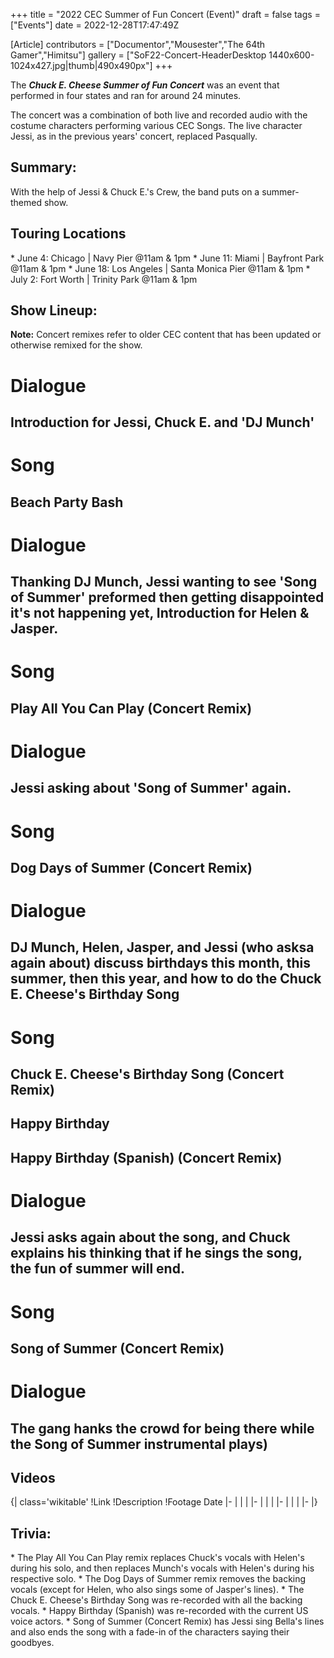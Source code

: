 +++
title = "2022 CEC Summer of Fun Concert (Event)"
draft = false
tags = ["Events"]
date = 2022-12-28T17:47:49Z

[Article]
contributors = ["Documentor","Mousester","The 64th Gamer","Himitsu"]
gallery = ["SoF22-Concert-HeaderDesktop 1440x600-1024x427.jpg|thumb|490x490px"]
+++


The <b><i>Chuck E. Cheese Summer of Fun Concert</b></i> was an event that performed in four states and ran for around 24 minutes. 

The concert was a combination of both live and recorded audio with the costume characters performing various CEC Songs. The live character Jessi, as in the previous years' concert, replaced Pasqually.

<h2> Summary: </h2>
With the help of Jessi & Chuck E.'s Crew, the band puts on a summer-themed show.

<h2> Touring Locations </h2>
* June 4: Chicago | Navy Pier @11am & 1pm
* June 11: Miami | Bayfront Park @11am & 1pm
* June 18: Los Angeles | Santa Monica Pier @11am & 1pm
* July 2: Fort Worth | Trinity Park @11am & 1pm

<h2> Show Lineup: </h2>
<b>Note:</b> Concert remixes refer to older CEC content that has been updated or otherwise remixed for the show. 

# <b>Dialogue</b>
## Introduction for Jessi, Chuck E. and 'DJ Munch'
# <b>Song</b>
## Beach Party Bash
# <b>Dialogue</b>
## Thanking DJ Munch, Jessi wanting to see 'Song of Summer' preformed then getting disappointed it's not happening yet, Introduction for Helen & Jasper. 
# <b>Song</b>
## Play All You Can Play (Concert Remix)
# <b>Dialogue</b>
## Jessi asking about 'Song of Summer' again. 
# <b>Song</b>
## Dog Days of Summer (Concert Remix)
# <b>Dialogue</b>
## DJ Munch, Helen, Jasper, and Jessi (who asksa again about) discuss birthdays this month, this summer, then this year, and how to do the Chuck E. Cheese's Birthday Song
# <b>Song</b>
## Chuck E. Cheese's Birthday Song (Concert Remix)
## Happy Birthday
## Happy Birthday (Spanish) (Concert Remix)
# <b>Dialogue</b>
## Jessi asks again about the song, and Chuck explains his thinking that if he sings the song, the fun of summer will end. 
# <b>Song</b>
## Song of Summer (Concert Remix)
# <b>Dialogue</b>
## The gang hanks the crowd for being there while the Song of Summer instrumental plays)

<h2>Videos</h2>
{| class='wikitable'
!Link
!Description
!Footage Date
|-
|
|
|
|-
|
|
|
|-
|
|
|
|-
|}

<h2> Trivia: </h2>
* The Play All You Can Play remix replaces Chuck's vocals with Helen's during his solo, and then replaces Munch's vocals with Helen's during his respective solo.
* The Dog Days of Summer remix removes the backing vocals (except for Helen, who also sings some of Jasper's lines).
* The Chuck E. Cheese's Birthday Song was re-recorded with all the backing vocals.
* Happy Birthday (Spanish) was re-recorded with the current US voice actors. 
* Song of Summer (Concert Remix) has Jessi sing Bella's lines and also ends the song with a fade-in of the characters saying their goodbyes.